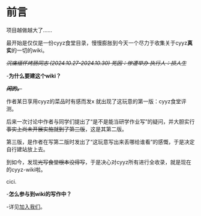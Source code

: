 # 前言

项目越做越大了……

最开始是仅仅是一份cyyz食堂目录，慢慢膨胀到今天一个尽力于收集关于cyyz**真实**的一切的wiki。



<s>_沉痛缅怀烤肠同志 (2024.10.27-2024.10.30) 死因：惨遭举办 执行人：损人生_</s>

-**为什么要建这个wiki？**

_<s>**闲的。**</s>_  

作者某日享用cyyz的菜品时有感而发x 就出现了这玩意的第一版：cyyz食堂评测。

后来一次讨论中作者与同学们提出了“是不是能当研学作业写”的疑问，并大胆实行~~事实上尚未开展实施就到了第三版~~，这是其第二版。

第三版，是作者在写第二版时发出了“这玩意写出来丢哪给谁看”的感慨，于是决定自行建站放上去。

到如今，发现~~光写食堂根本没得写~~，于是决心对cyyz所有进行全收录，就是现在的cyyz-wiki啦。

cici.





-**怎么参与到wiki的写作中？**

-详见[加入我们](./joinus)。



